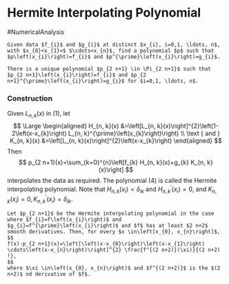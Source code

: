 # Hermite Interpolating Polynomial
#NumericalAnalysis 
```ad-question
Given data $f_{i}$ and $g_{i}$ at distinct $x_{i}, i=0,1, \ldots, n$, with $x_{0}<x_{1}<$ $\cdots<x_{n}$, find a polynomial $p$ such that $p\left(x_{i}\right)=f_{i}$ and $p^{\prime}\left(x_{i}\right)=g_{i}$.
```
```ad-theorem
There is a unique polynomial $p_{2 n+1} \in \Pi_{2 n+1}$ such that $p_{2 n+1}\left(x_{i}\right)=f_{i}$ and $p_{2 n+1}^{\prime}\left(x_{i}\right)=g_{i}$ for $i=0,1, \ldots, n$.
```


### Construction
Given $L_{n, k}(x)$ in $(1)$, let
$$
\Large
\begin{aligned}
H_{n, k}(x) &=\left[L_{n, k}(x)\right]^{2}\left(1-2\left(x-x_{k}\right) L_{n, k}^{\prime}\left(x_{k}\right)\right) \\
\text { and } K_{n, k}(x) &=\left[L_{n, k}(x)\right]^{2}\left(x-x_{k}\right)
\end{aligned}
$$
Then
$$
p_{2 n+1}(x)=\sum_{k=0}^{n}\left[f_{k} H_{n, k}(x)+g_{k} K_{n, k}(x)\right]
$$
interpolates the data as required. The polynomial (4) is called the Hermite interpolating polynomial. Note that $H_{n, k}\left(x_{i}\right)=\delta_{i k}$ and $H_{n, k}^{\prime}\left(x_{i}\right)=0$, and $K_{n, k}\left(x_{i}\right)=0, K_{n, k}^{\prime}\left(x_{i}\right)=\delta_{i k}$.

```ad-theorem
Let $p_{2 n+1}$ be the Hermite interpolating polynomial in the case where $f_{i}=f\left(x_{i}\right)$ and $g_{i}=f^{\prime}\left(x_{i}\right)$ and $f$ has at least $2 n+2$ smooth derivatives. Then, for every $x \in\left[x_{0}, x_{n}\right]$,
$$
f(x)-p_{2 n+1}(x)=\left[\left(x-x_{0}\right)\left(x-x_{1}\right) \cdots\left(x-x_{n}\right)\right]^{2} \frac{f^{(2 n+2)}(\xi)}{(2 n+2) !},
$$
where $\xi \in\left(x_{0}, x_{n}\right)$ and $f^{(2 n+2)}$ is the $(2 n+2)$ nd derivative of $f$.
```
